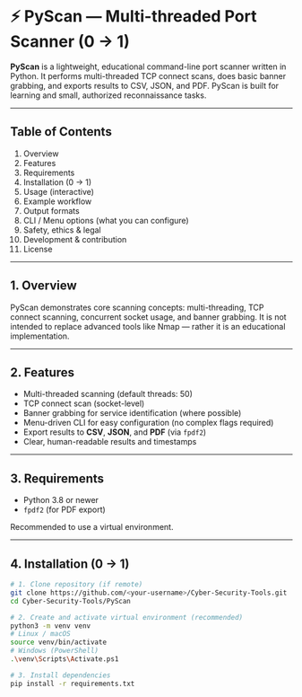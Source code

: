 # ⚡ PyScan — Multi-threaded Port Scanner (0 → 1)

**PyScan** is a lightweight, educational command-line port scanner written in Python.
It performs multi-threaded TCP connect scans, does basic banner grabbing, and exports
results to CSV, JSON, and PDF. PyScan is built for learning and small, authorized reconnaissance tasks.

---

## Table of Contents
1. Overview  
2. Features  
3. Requirements  
4. Installation (0 → 1)  
5. Usage (interactive)  
6. Example workflow  
7. Output formats  
8. CLI / Menu options (what you can configure)  
9. Safety, ethics & legal  
10. Development & contribution  
11. License

---

## 1. Overview
PyScan demonstrates core scanning concepts: multi-threading, TCP connect scanning,
concurrent socket usage, and banner grabbing. It is not intended to replace
advanced tools like Nmap — rather it is an educational implementation.

---

## 2. Features
- Multi-threaded scanning (default threads: 50)  
- TCP connect scan (socket-level)  
- Banner grabbing for service identification (where possible)  
- Menu-driven CLI for easy configuration (no complex flags required)  
- Export results to **CSV**, **JSON**, and **PDF** (via `fpdf2`)  
- Clear, human-readable results and timestamps

---

## 3. Requirements
- Python 3.8 or newer  
- `fpdf2` (for PDF export)

Recommended to use a virtual environment.

---

## 4. Installation (0 → 1)
```bash
# 1. Clone repository (if remote)
git clone https://github.com/<your-username>/Cyber-Security-Tools.git
cd Cyber-Security-Tools/PyScan

# 2. Create and activate virtual environment (recommended)
python3 -m venv venv
# Linux / macOS
source venv/bin/activate
# Windows (PowerShell)
.\venv\Scripts\Activate.ps1

# 3. Install dependencies
pip install -r requirements.txt
